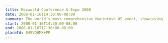 ```yaml
---
title: Macworld Conference & Expo 2008
date: 2008-01-16T14:30:00-08:00
summary: The world’s most comprehensive Macintosh OS event, showcasing products and services for professionals involved in media and creative content development for corporate and home applications, as well as for consumers using the Mac at home.
start: 2008-01-16T14:30:00-08:00
end: 2008-01-16T17:30:00-08:00
placeId: 849VQHMX+PP
---
```

